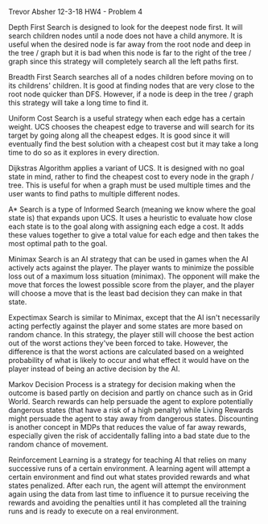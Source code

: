Trevor Absher
12-3-18
HW4 - Problem 4

Depth First Search is designed to look for the deepest node first. It will search children nodes until a node does
not have a child anymore. It is useful when the desired node is far away from the root node and deep in the tree / graph
but it is bad when this node is far to the right of the tree / graph since this strategy will completely search all the
left paths first.

Breadth First Search searches all of a nodes children before moving on to its childrens' children. It is good at finding
nodes that are very close to the root node quicker than DFS. However, if a node is deep in the tree / graph this strategy
will take a long time to find it.

Uniform Cost Search is a useful strategy when each edge has a certain weight. UCS chooses the cheapest edge to traverse
and will search for its target by going along all the cheapest edges. It is good since it will eventually find the 
best solution with a cheapest cost but it may take a long time to do so as it explores in every direction.

Dijkstras Algorithm applies a variant of UCS. It is designed with no goal state in mind, rather to find the cheapest
cost to every node in the graph / tree. This is useful for when a graph must be used multiple times and the user 
wants to find paths to multiple different nodes.

A* Search is a type of Informed Search (meaning we know where the goal state is) that expands upon UCS. It uses a 
heuristic to evaluate how close each state is to the goal along with assigning each edge a cost. 
It adds these values together to give a total value for each edge and then takes the most optimal path to the goal.

Minimax Search is an AI strategy that can be used in games when the AI actively acts against the player. The player
wants to minimize the possible loss out of a maximum loss situation (minimax). The opponent will make the move that
forces the lowest possible score from the player, and the player will choose a move that is the least bad decision
they can make in that state.

Expectimax Search is similar to Minimax, except that the AI isn't necessarily acting perfectly against the player
and some states are more based on random chance. In this strategy, the player still will choose the best action
out of the worst actions they've been forced to take. However, the difference is that the worst actions are 
calculated based on a weighted probability of what is likely to occur and what effect it would have on the player 
instead of being an active decision by the AI.

Markov Decision Process is a strategy for decision making when the outcome is based partly on decision and partly on
chance such as in Grid World. Search rewards can help persuade the agent to explore potentially dangerous states 
(that have a risk of a high penalty) while Living Rewards might persuade the agent to stay away from dangerous states. 
Discounting is another concept in MDPs that reduces the value of far away rewards, especially given the risk of 
accidentally falling into a bad state due to the random chance of movement. 

Reinforcement Learning is a strategy for teaching AI that relies on many successive runs of a certain environment. A
learning agent will attempt a certain environment and find out what states provided rewards and what states penalized. 
After each run, the agent will attempt the environment again using the data from last time to influence it to pursue 
receiving the rewards and avoiding the penalties until it has completed all the training runs and is ready to execute
on a real environment. 